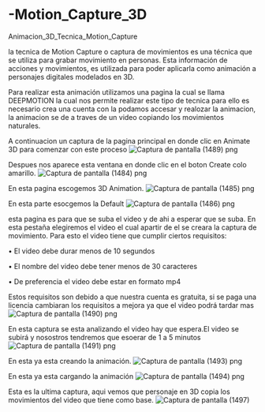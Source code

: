 # -Motion_Capture_3D
Animacion_3D_Tecnica_Motion_Capture

la tecnica de Motion Capture o captura de movimientos es una técnica que se utiliza para grabar movimiento en personas. Esta información de acciones y movimientos, es utilizada para poder aplicarla como animación a personajes digitales modelados en 3D.

Para realizar esta animación utilizamos una pagina la cual se llama DEEPMOTION la cual nos permite realizar este tipo de tecnica para ello es necesario crea una cuenta con la podamos accesar y realozar la animacion, la animacion se de a traves de un video copiando los movimientos naturales.

A continuacion un captura de la pagina principal en donde clic en Animate 3D para comenzar con este proceso
![Captura de pantalla (1489) png](https://user-images.githubusercontent.com/71051834/145311407-1f55e23f-2641-4387-b383-3356a3db9afa.jpg)

Despues nos aparece esta ventana en donde clic en el boton Create colo amarillo.
![Captura de pantalla (1484) png](https://user-images.githubusercontent.com/71051834/145310975-7c2f8f97-060c-49fb-8d80-5bf67d0d8fdd.jpg)

En esta pagina escogemos 3D Animation.
![Captura de pantalla (1485) png](https://user-images.githubusercontent.com/71051834/145311028-da6b4d16-94b1-4075-a640-c2a9ab01fa76.jpg)

En esta parte esocgemos la Default
![Captura de pantalla (1486) png](https://user-images.githubusercontent.com/71051834/145311045-a35678ab-2199-4df9-8c12-726f3a5d8cf5.jpg)

esta pagina es para que se suba el video y de ahi a esperar que se suba.
En esta pestaña elegiremos el video el cual apartir de el se creara la captura de movimiento. Para esto el video tiene que cumplir ciertos requisitos:

•	El video debe durar menos de 10 segundos

•	El nombre del video debe tener menos de 30 caracteres

•	De preferencia el video debe estar en formato mp4

Estos requisitos son debido a que nuestra cuenta es gratuita, si se paga una licencia cambiaran los requisitos a mejora ya que el video podrá tardar mas
![Captura de pantalla (1490) png](https://user-images.githubusercontent.com/71051834/145311810-1d1c76d0-5db5-4479-8c1c-1cb466cd8563.jpg)

En esta captura se esta analizando el video hay que espera.El video se subirá y nosostros tendremos que esoerar de 1 a 5 minutos
![Captura de pantalla (1491) png](https://user-images.githubusercontent.com/71051834/145313000-1bd5e614-82dc-4136-b0e0-68728a975aff.jpg)

En esta ya esta creando la animación.
![Captura de pantalla (1493) png](https://user-images.githubusercontent.com/71051834/145313017-10c3c1d1-2148-4427-91a4-0f606d9f9c09.jpg)

En esta ya esta cargando la animación
![Captura de pantalla (1494) png](https://user-images.githubusercontent.com/71051834/145313044-27e94765-547b-4d0a-a17f-9a983a742e00.jpg)

Esta es la ultima captura, aqui vemos que personaje en 3D copia los movimientos del video que tiene como base.
![Captura de pantalla (1497)](https://user-images.githubusercontent.com/71051834/145315377-c3286b6c-202c-467a-af56-817ecb2a9f36.png)



